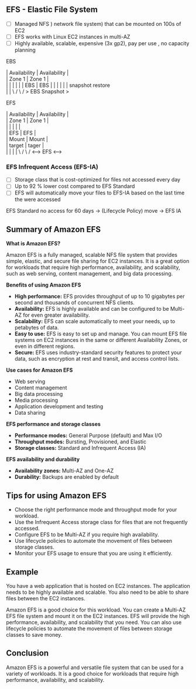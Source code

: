 
## EFS - Elastic File System
- [ ] Managed NFS ) network file system) that can be mounted on 100s of EC2
- [ ] EFS works with Linux EC2 instances in multi-AZ
- [ ] Highly available, scalable, expensive (3x gp2), pay per use , no capacity planning

 EBS                        

 | Availability      |      Availability    |       
 |   Zone 1          |        Zone 1        |    
 |    |              |          |           |
 |   EBS             |         EBS          | 
 |    |              |          |           |
   snapshot                    restore           
	 |                           |
       \\                       /
          \\                  /
            >  EBS Snapshot >


EFS

  |  Availability      |    Availability |            
  |    Zone 1          |      Zone 1     |         
  |     |              |        |        |     
  |    EFS             |       EFS       |      
  |    Mount           |       Mount     |        
  |  target            |       tager     |        
       |                           |
	   |                           |
        \\                       /
           \\                  /
              <-->  EFS  <-->


### EFS Infrequent Access (EFS-IA)
- [ ] Storage class that is cost-optimized for files not accessed every day
- [ ] Up to 92 % lower cost compared to EFS Standard
- [ ] EFS will automatically move your files to EFS-IA based on the last time the were accessed

EFS Standard no access for 60 days  -> (Lifecycle Policy)  move -> EFS IA   


## Summary of Amazon EFS

**What is Amazon EFS?**

Amazon EFS is a fully managed, scalable NFS file system that provides simple, elastic, and secure file sharing for EC2 instances. It is a great option for workloads that require high performance, availability, and scalability, such as web serving, content management, and big data processing.

**Benefits of using Amazon EFS**

- **High performance:** EFS provides throughput of up to 10 gigabytes per second and thousands of concurrent NFS clients.
- **Availability:** EFS is highly available and can be configured to be Multi-AZ for even greater availability.
- **Scalability:** EFS can scale automatically to meet your needs, up to petabytes of data.
- **Easy to use:** EFS is easy to set up and manage. You can mount EFS file systems on EC2 instances in the same or different Availability Zones, or even in different regions.
- **Secure:** EFS uses industry-standard security features to protect your data, such as encryption at rest and transit, and access control lists.

**Use cases for Amazon EFS**

- Web serving
- Content management
- Big data processing
- Media processing
- Application development and testing
- Data sharing

**EFS performance and storage classes**

- **Performance modes:** General Purpose (default) and Max I/O
- **Throughput modes:** Bursting, Provisioned, and Elastic
- **Storage classes:** Standard and Infrequent Access (IA)

**EFS availability and durability**

- **Availability zones:** Multi-AZ and One-AZ
- **Durability:** Backups are enabled by default

## Tips for using Amazon EFS

- Choose the right performance mode and throughput mode for your workload.
- Use the Infrequent Access storage class for files that are not frequently accessed.
- Configure EFS to be Multi-AZ if you require high availability.
- Use lifecycle policies to automate the movement of files between storage classes.
- Monitor your EFS usage to ensure that you are using it efficiently.

## Example

You have a web application that is hosted on EC2 instances. The application needs to be highly available and scalable. You also need to be able to share files between the EC2 instances.

Amazon EFS is a good choice for this workload. You can create a Multi-AZ EFS file system and mount it on the EC2 instances. EFS will provide the high performance, availability, and scalability that you need. You can also use lifecycle policies to automate the movement of files between storage classes to save money.

## Conclusion

Amazon EFS is a powerful and versatile file system that can be used for a variety of workloads. It is a good choice for workloads that require high performance, availability, and scalability.